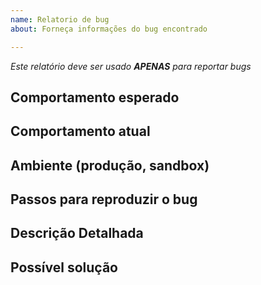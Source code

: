 ```yaml
---
name: Relatorio de bug
about: Forneça informações do bug encontrado

---
```


_Este relatório deve ser usado **APENAS** para reportar bugs_

## Comportamento esperado
<!--- Diga-nos qual deveria ser o comportamento esperado -->

## Comportamento atual
<!--- Diga-nos o que acontece em vez do comportamento esperado -->

## Ambiente (produção, sandbox)

## Passos para reproduzir o bug
<!--- Forneça um link para um exemplo ao vivo ou um conjunto de etapas -->
<!--- reproduzir este bug. Incluir código para reproduzir, se relevante -->


## Descrição Detalhada
<!--- Forneça uma descrição detalhada da alteração ou adição que você está propondo -->

## Possível solução
<!--- Opcional, mas você pode sugerir uma correção/razão para o bug -->
